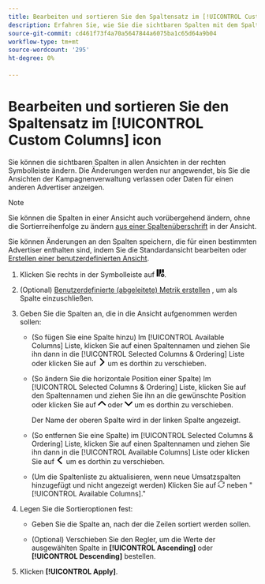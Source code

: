 ```yaml
---
title: Bearbeiten und sortieren Sie den Spaltensatz im [!UICONTROL Custom Columns] icon
description: Erfahren Sie, wie Sie die sichtbaren Spalten mit dem Spaltenanpasser ändern können.
source-git-commit: cd461f73f4a70a5647844a6075ba1c65d64a9b04
workflow-type: tm+mt
source-wordcount: '295'
ht-degree: 0%

---
```


# Bearbeiten und sortieren Sie den Spaltensatz im [!UICONTROL Custom Columns] icon

Sie können die sichtbaren Spalten in allen Ansichten in der rechten Symbolleiste ändern. Die Änderungen werden nur angewendet, bis Sie die Ansichten der Kampagnenverwaltung verlassen oder Daten für einen anderen Advertiser anzeigen.

>[!NOTE]
>
>Sie können die Spalten in einer Ansicht auch vorübergehend ändern, ohne die Sortierreihenfolge zu ändern [aus einer Spaltenüberschrift](/help/search-social-commerce/common-tasks/data-views/ad-hoc-settings/column-set-edit-column-heading.md) in der Ansicht.
>
>Sie können Änderungen an den Spalten speichern, die für einen bestimmten Advertiser enthalten sind, indem Sie die Standardansicht bearbeiten oder [Erstellen einer benutzerdefinierten Ansicht](/help/search-social-commerce/common-tasks/data-views/custom-default-views-manage.md#create-custom-view).

1. Klicken Sie rechts in der Symbolleiste auf ![Spalten](/help/search-social-commerce/assets/custom-columns.png "Spalten").

1. (Optional) [Benutzerdefinierte (abgeleitete) Metrik erstellen](/help/search-social-commerce/common-tasks/custom-metrics/custom-metric-create.md) , um als Spalte einzuschließen.

1. Geben Sie die Spalten an, die in die Ansicht aufgenommen werden sollen:

   * (So fügen Sie eine Spalte hinzu) Im [!UICONTROL Available Columns] Liste, klicken Sie auf einen Spaltennamen und ziehen Sie ihn dann in die [!UICONTROL Selected Columns & Ordering] Liste oder klicken Sie auf ![Spalte hinzufügen](/help/search-social-commerce/assets/chevron-right.png "Spalte hinzufügen") um es dorthin zu verschieben.

   * (So ändern Sie die horizontale Position einer Spalte) Im [!UICONTROL Selected Columns & Ordering] Liste, klicken Sie auf den Spaltennamen und ziehen Sie ihn an die gewünschte Position oder klicken Sie auf ![Spalte nach oben](/help/search-social-commerce/assets/chevron-up.png "Spalte nach oben") oder ![Spalte nach unten](/help/search-social-commerce/assets/chevron-down.png "Spalte nach unten") um es dorthin zu verschieben.

      Der Name der oberen Spalte wird in der linken Spalte angezeigt.

   * (So entfernen Sie eine Spalte) im [!UICONTROL Selected Columns & Ordering] Liste, klicken Sie auf einen Spaltennamen und ziehen Sie ihn dann in die [!UICONTROL Available Columns] Liste oder klicken Sie auf ![Entfernen](/help/search-social-commerce/assets/chevron-left.png "Entfernen") um es dorthin zu verschieben.

   * (Um die Spaltenliste zu aktualisieren, wenn neue Umsatzspalten hinzugefügt und nicht angezeigt werden) Klicken Sie auf ![Aktualisieren](/help/search-social-commerce/assets/refresh.png "Aktualisieren") neben &quot;[!UICONTROL Available Columns].&quot;

1. Legen Sie die Sortieroptionen fest:

   * Geben Sie die Spalte an, nach der die Zeilen sortiert werden sollen.

   * (Optional) Verschieben Sie den Regler, um die Werte der ausgewählten Spalte in **[!UICONTROL Ascending]** oder **[!UICONTROL Descending]** bestellen.

1. Klicken **[!UICONTROL Apply]**.
